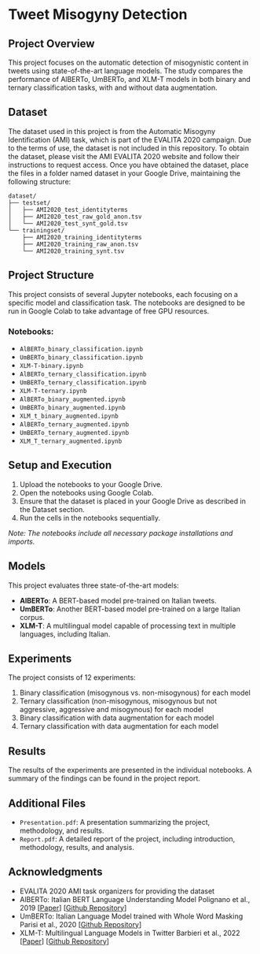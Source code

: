 # Tweet Misogyny Detection

## Project Overview

This project focuses on the automatic detection of misogynistic content in tweets using state-of-the-art language models. The study compares the performance of AlBERTo, UmBERTo, and XLM-T models in both binary and ternary classification tasks, with and without data augmentation.

## Dataset

The dataset used in this project is from the Automatic Misogyny Identification (AMI) task, which is part of the EVALITA 2020 campaign. Due to the terms of use, the dataset is not included in this repository. To obtain the dataset, please visit the AMI EVALITA 2020 website and follow their instructions to request access.
Once you have obtained the dataset, place the files in a folder named dataset in your Google Drive, maintaining the following structure:

```
dataset/
├── testset/
│   ├── AMI2020_test_identityterms
│   ├── AMI2020_test_raw_gold_anon.tsv
│   └── AMI2020_test_synt_gold.tsv
└── trainingset/
    ├── AMI2020_training_identityterms
    ├── AMI2020_training_raw_anon.tsv
    └── AMI2020_training_synt.tsv
```

## Project Structure
This project consists of several Jupyter notebooks, each focusing on a specific model and classification task. The notebooks are designed to be run in Google Colab to take advantage of free GPU resources.

### Notebooks:
- `AlBERTo_binary_classification.ipynb`
- `UmBERTo_binary_classification.ipynb`
- `XLM-T-binary.ipynb`
- `AlBERTo_ternary_classification.ipynb`
- `UmBERTo_ternary_classification.ipynb`
- `XLM-T-ternary.ipynb`
- `AlBERTo_binary_augmented.ipynb`
- `UmBERTo_binary_augmented.ipynb`
- `XLM_t_binary_augmented.ipynb`
- `AlBERTo_ternary_augmented.ipynb`
- `UmBERTo_ternary_augmented.ipynb`
- `XLM_T_ternary_augmented.ipynb`

## Setup and Execution
1. Upload the notebooks to your Google Drive.
2. Open the notebooks using Google Colab.
3. Ensure that the dataset is placed in your Google Drive as described in the Dataset section.
4. Run the cells in the notebooks sequentially.

*Note: The notebooks include all necessary package installations and imports.*

## Models
This project evaluates three state-of-the-art models:
- **AlBERTo**: A BERT-based model pre-trained on Italian tweets.
- **UmBERTo**: Another BERT-based model pre-trained on a large Italian corpus.
- **XLM-T**: A multilingual model capable of processing text in multiple languages, including Italian.

## Experiments
The project consists of 12 experiments:
1. Binary classification (misogynous vs. non-misogynous) for each model
2. Ternary classification (non-misogynous, misogynous but not aggressive, aggressive and misogynous) for each model
3. Binary classification with data augmentation for each model
4. Ternary classification with data augmentation for each model

## Results
The results of the experiments are presented in the individual notebooks. A summary of the findings can be found in the project report.

## Additional Files
- `Presentation.pdf`: A presentation summarizing the project, methodology, and results.
- `Report.pdf`: A detailed report of the project, including introduction, methodology, results, and analysis.

## Acknowledgments
- EVALITA 2020 AMI task organizers for providing the dataset
- AlBERTo: Italian BERT Language Understanding Model Polignano et al., 2019 [[Paper](https://www.scopus.com/inward/record.uri?eid=2-s2.0-85074851349&partnerID=40&md5=7abed946e06f76b3825ae5e294ffac14)] [[Github Repository](https://github.com/marcopoli/AlBERTo-it)]
- UmBERTo: Italian Language Model trained with Whole Word Masking Parisi et al., 2020 [[Github Repository](https://github.com/musixmatchresearch/umberto)]
- XLM-T: Multilingual Language Models in Twitter Barbieri et al., 2022 [[Paper](https://aclanthology.org/2022.lrec-1.27)] [[Github Repository](https://github.com/cardiffnlp/xlm-t)]
